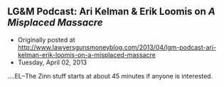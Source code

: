 ## LG&amp;M Podcast: Ari Kelman &amp; Erik Loomis on <em>A Misplaced Massacre</em>

 * Originally posted at http://www.lawyersgunsmoneyblog.com/2013/04/lgm-podcast-ari-kelman-erik-loomis-on-a-misplaced-massacre
 * Tuesday, April 02, 2013

....EL–The Zinn stuff starts at about 45 minutes if anyone is interested. 